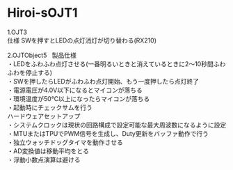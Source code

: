 # Hiroi-sOJT1
<dt>1.OJT3</dt>  
仕様  
SWを押すとLEDの点灯消灯が切り替わる(RX210)  
  
2.OJTObject5  
製品仕様  
・LEDをふわふわ点灯させる(一番明るいときと消えているときに2～10秒間ふわふわを停止する)  
・SWを押したらLEDがふわふわ点灯開始、もう一度押したら点灯終了  
・電源電圧が4.0V以下になるとマイコンが落ちる  
・環境温度が50℃以上になったらマイコンが落ちる  
・起動時にチェックサムを行う  
ハードウェアセットアップ  
・システムクロックは現状の回路構成で設定可能な最大周波数になるように設定  
・MTUまたはTPUでPWM信号を生成し、Duty更新をバッファ動作で行う  
・独立ウォッチドッグタイマを動作させる  
・AD変換値は移動平均をとる  
・浮動小数点演算は避ける  

